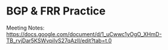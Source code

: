 # BGP & FRR Practice

Meeting Notes: https://docs.google.com/document/d/1_uCwwc1yOgO_XHmD-TB_rvjDar5KSWvpilvS27qAzlI/edit?tab=t.0
